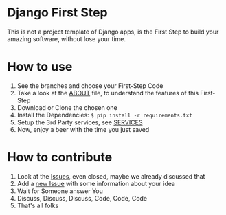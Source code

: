 Django First Step
=================

This is not a project template of Django apps, is the First Step to build your amazing software, without lose your time.

How to use
=================

1.  See the branches and choose your First-Step Code
2.  Take a look at the [ABOUT](ABOUT.md) file, to understand the features of this First-Step
3.  Download or Clone the chosen one
4.  Install the Dependencies: `$ pip install -r requirements.txt`
5.  Setup the 3rd Party services, see [SERVICES](SERVICES.md)
6.  Now, enjoy a beer with the time you just saved

How to contribute
=================
1.  Look at the [Issues](https://github.com/luanfonceca/django-first-step/issues), even closed, maybe we already discussed that
2.  Add a [new Issue](https://github.com/luanfonceca/django-first-step/issues/new) with some information about your idea
3.  Wait for Someone answer You
4.  Discuss, Discuss, Discuss, Code, Code, Code
4.  That's all folks
